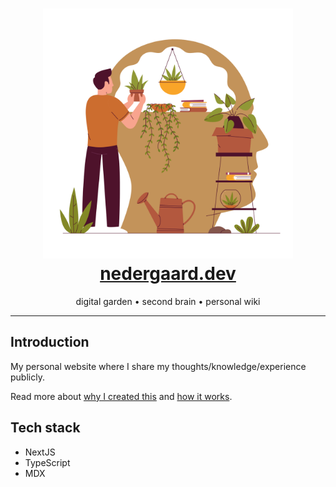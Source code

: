 <h1 align="center">
  <img src="headspace.svg" alt="headspace" width="400">
  <br>
  <a href="https://nedergaard.dev">nedergaard.dev</a>
</h1>
<p align="center">
    digital garden • second brain • personal wiki
</p>

---

## Introduction

My personal website where I share my thoughts/knowledge/experience publicly.

Read more about [why I created this](https://nedergaard.dev/meta/why) and [how it works](https://nedergaard.dev/meta/how).

## Tech stack

- NextJS
- TypeScript
- MDX
